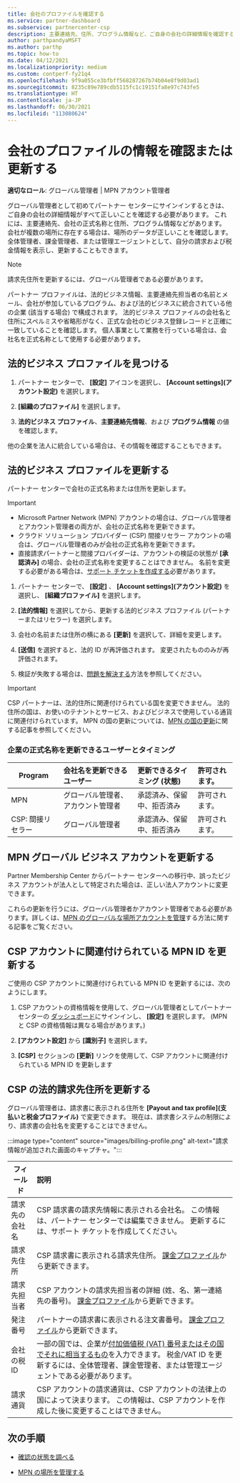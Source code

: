 ```yaml
---
title: 会社のプロファイルを確認する
ms.service: partner-dashboard
ms.subservice: partnercenter-csp
description: 主要連絡先、住所、プログラム情報など、ご自身の会社の詳細情報を確認する方法について説明します。 また、法的住所や請求先住所を更新することもできます。
author: parthpandyaMSFT
ms.author: parthp
ms.topic: how-to
ms.date: 04/12/2021
ms.localizationpriority: medium
ms.custom: contperf-fy21q4
ms.openlocfilehash: 9f9a055ce3bfbff568287267b74b04e8f9d03ad1
ms.sourcegitcommit: 8235c89e789cdb5115fc1c19151fa8e97c743fe5
ms.translationtype: HT
ms.contentlocale: ja-JP
ms.lasthandoff: 06/30/2021
ms.locfileid: "113080624"
---
```

# <a name="verify-or-update-your-company-profile-information"></a>会社のプロファイルの情報を確認または更新する 

**適切なロール**: グローバル管理者 | MPN アカウント管理者

グローバル管理者として初めてパートナー センターにサインインするときは、ご自身の会社の詳細情報がすべて正しいことを確認する必要があります。 これには、主要連絡先、会社の正式名称と住所、プログラム情報などがあります。 会社が複数の場所に存在する場合は、場所のデータが正しいことを確認します。 全体管理者、課金管理者、または管理エージェントとして、自分の請求および税金情報を表示し、更新することもできます。

> [!NOTE]
> 請求先住所を更新するには、グローバル管理者である必要があります。

パートナー プロファイルは、法的ビジネス情報、主要連絡先担当者の名前とメール、会社が参加しているプログラム、および法的ビジネスに統合されている他の企業 (該当する場合) で構成されます。 法的ビジネス プロファイルの会社名と住所にスペルミスや省略形がなく、正式な会社のビジネス登録レコードと正確に一致していることを確認します。 個人事業として業務を行っている場合は、会社名を正式名称として使用する必要があります。


## <a name="locate-the-legal-business-profile"></a>法的ビジネス プロファイルを見つける

1. パートナー センターで、 **[設定]** アイコンを選択し、 **[Account settings]\(アカウント設定\)** を選択します。
 
1. **[組織のプロファイル]** を選択します。 

2. **法的ビジネス プロファイル**、**主要連絡先情報**、および **プログラム情報** の値を確認します。

他の企業を法人に統合している場合は、その情報を確認することもできます。 

## <a name="update-your-legal-business-profile"></a>法的ビジネス プロファイルを更新する 

パートナー センターで会社の正式名称または住所を更新します。

>[!Important]
>- Microsoft Partner Network (MPN) アカウントの場合は、グローバル管理者とアカウント管理者の両方が、会社の正式名称を更新できます。
>- クラウド ソリューション プロバイダー (CSP) 間接リセラー アカウントの場合は、グローバル管理者のみが会社の正式名称を更新できます。 
>- 直接請求パートナーと間接プロバイダーは、アカウントの検証の状態が **[承認済み]** の場合、会社の正式名称を変更することはできません。 名前を変更する必要がある場合は、[サポート チケットを作成する](https://partner.microsoft.com/dashboard/support/servicerequests/create?stage=2&topicid=eb74583c-61b3-2124-bffc-00920e0ae772)必要があります。



1. パートナー センターで、 **[設定]** 、 **[Account settings]\(アカウント設定\)** を選択し、 **[組織プロファイル]** を選択します。

2. **[法的情報]** を選択してから、更新する法的ビジネス プロファイル (パートナーまたはリセラー) を選択します。

1. 会社の名前または住所の横にある **[更新]** を選択して、詳細を変更します。
 
1. **[送信]** を選択すると、法的 ID が再評価されます。 変更されたもののみが再評価されます。

1. 検証が失敗する場合は、[問題を解決する](verification-responses.md)方法を参照してください。

>[!Important]
>CSP パートナーは、法的住所に関連付けられている国を変更できません。 法的住所の国は、お使いのテナントとサービス、およびビジネスで使用している通貨に関連付けられています。 MPN の国の更新については、[MPN の国の更新](manage-locations.md#change-country-of-partner-global-account)に関する記事を参照してください。


### <a name="who-can-update-legal-business-name-and-when"></a>企業の正式名称を更新できるユーザーとタイミング

|**Program**|**会社名を更新できるユーザー**|**更新できるタイミング (状態)**|**許可されます。**|
|---------------------|:-------------------------------|:------------|:-----------------|
MPN|グローバル管理者、アカウント管理者|承認済み、保留中、拒否済み| 許可されます。|
|CSP: 間接リセラー|グローバル管理者|承認済み、保留中、拒否済み| 許可されます。|


## <a name="update-your-mpn-global-business-account"></a>MPN グローバル ビジネス アカウントを更新する

Partner Membership Center からパートナー センターへの移行中、誤ったビジネス アカウントが法人として特定された場合は、正しい法人アカウントに変更できます。

これらの更新を行うには、グローバル管理者かアカウント管理者である必要があります。詳しくは、[MPN のグローバルな場所アカウントを管理](manage-locations.md)する方法に関する記事をご覧ください。


## <a name="update-your-mpn-id-associated-with-your-csp-account"></a>CSP アカウントに関連付けられている MPN ID を更新する

ご使用の CSP アカウントに関連付けられている MPN ID を更新するには、次のようにします。

1. CSP アカウントの資格情報を使用して、グローバル管理者としてパートナー センターの [ダッシュボード](https://partner.microsoft.com/dashboard/home)にサインインし、 **[設定]** を選択します。 (MPN と CSP の資格情報は異なる場合があります。)
 
1. **[アカウント設定]** から **[識別子]** を選択します。

1. **[CSP]** セクションの **[更新]** リンクを使用して、CSP アカウントに関連付けられている MPN ID を更新します 


## <a name="update-your-csp-legal-billing-address"></a>CSP の法的請求先住所を更新する

グローバル管理者は、請求書に表示される住所を **[Payout and tax profile]\(支払いと税金プロファイル\)** で変更できます。 現在は、請求書システムの制限により、請求書の会社名を変更することはできません。

:::image type="content" source="images/billing-profile.png" alt-text="請求情報が追加された画面のキャプチャ。":::

|**フィールド**  |**説明**|  
|---------------------|:------------------|
|請求先の会社名|CSP 請求書の請求先情報に表示される会社名。  この情報は、パートナー センターでは編集できません。  更新するには、サポート チケットを作成してください。|
|請求先住所|CSP 請求書に表示される請求先住所。 [課金プロファイル](https://partner.microsoft.com/dashboard/account/v3/accountsettings/billingprofile#commercial)から更新できます。|
|請求先担当者|CSP アカウントの請求先担当者の詳細 (姓、名、第一連絡先の番号)。  [課金プロファイル](https://partner.microsoft.com/dashboard/account/v3/accountsettings/billingprofile#commercial)から更新できます。|
|発注番号|パートナーの請求書に表示される注文書番号。 [課金プロファイル](https://partner.microsoft.com/dashboard/account/v3/accountsettings/billingprofile#commercial)から更新できます。|
|会社の税 ID|一部の国では、企業が[付加価値税 (VAT) 番号またはその国でそれに相当するもの](./organization-tax-info.md)を入力できます。 税金/VAT ID を更新するには、全体管理者、課金管理者、または管理エージェントである必要があります。|
|請求通貨|CSP アカウントの請求通貨は、CSP アカウントの法律上の国によって決まります。  この情報は、CSP アカウントを作成した後に変更することはできません。|

## <a name="next-steps"></a>次の手順

- [確認の状態を調べる](verification-responses.md)

- [MPN の場所を管理する](manage-locations.md)
